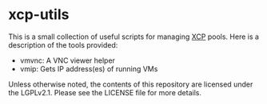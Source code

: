 # xcp-utils

This is a small collection of useful scripts for managing
[XCP](http://xen.org/products/cloudxen.html) pools. Here is a description of
the tools provided:

* vmvnc: A VNC viewer helper
* vmip: Gets IP address(es) of running VMs

Unless otherwise noted, the contents of this repository are licensed under the
LGPLv2.1. Please see the LICENSE file for more details.
